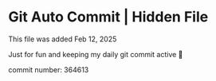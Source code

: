 # Git Auto Commit | Hidden File

This file was added Feb 12, 2025

Just for fun and keeping my daily git commit active 🤪

commit number: 364613
